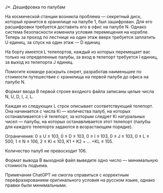 J*. Дешифровка по палубам

На космической станции возникла проблема — секретный диск, который хранится в хранилище на палубе 1, был зашифрован. Для его расшифровки требуется доставить его в офис на палубе N. Однако система безопасности изменила условия перемещения на корабле. Теперь за проход по лестнице на один этаж вверх требуется заплатить U единиц, за спуск на один этаж — D единиц

На борту имеется L телепортов, каждый из которых перемещает вас только на определенные палубы, за вход в телепорт требуется I единиц, за выход из телепорта J единиц.

Помогите команде раскрыть секрет, разработав наименьшее по стоимости путешествие с хранилища на первой палубе до офиса на палубе N.

Формат ввода
В первой строке входного файла записаны целые числа N, U, D, I, J, L.

Каждая из следующих L строк описывает соответствующий телепорт. Она начинается с числа Ki — количества палуб, на которых останавливается i-й телепорт, за которым следует Ki натуральных чисел — палубы, на которых останавливается этот телепорт (палубы для каждого телепорта задаются в возрастающем порядке).

Ограничения: 0 ≤ U ≤ 103, 0 ≤ D ≤ 103, 0 ≤ I ≤ 103, 0 ≤ J ≤ 103, 0 ≤ L ≤ 500, 1 ≤ N ≤ 106, 2 ≤ Ki ≤ 103, K1 + K2 + … +KL ≤ 105.

Количество палуб не превосходит 106.

Формат вывода
В выходной файл выведите одно число — минимальную стоимость подъема.

Примечания
ChatGPT не смогла справиться с корректным перефразированием оригинального условия на русском языке, однако правки были минимальными.